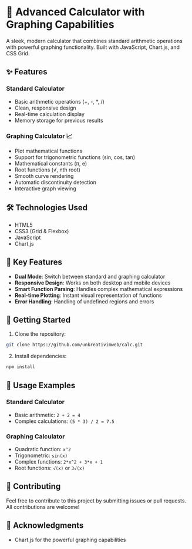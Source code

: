 # 🧮 Advanced Calculator with Graphing Capabilities

A sleek, modern calculator that combines standard arithmetic operations with powerful graphing functionality. Built with JavaScript, Chart.js, and CSS Grid.

## ✨ Features

### Standard Calculator
- Basic arithmetic operations (+, -, *, /)
- Clean, responsive design
- Real-time calculation display
- Memory storage for previous results

### Graphing Calculator 📈
- Plot mathematical functions
- Support for trigonometric functions (sin, cos, tan)
- Mathematical constants (π, e)
- Root functions (√, nth root)
- Smooth curve rendering
- Automatic discontinuity detection
- Interactive graph viewing

## 🛠️ Technologies Used
- HTML5
- CSS3 (Grid & Flexbox)
- JavaScript
- Chart.js

## 🎯 Key Features
- **Dual Mode**: Switch between standard and graphing calculator
- **Responsive Design**: Works on both desktop and mobile devices
- **Smart Function Parsing**: Handles complex mathematical expressions
- **Real-time Plotting**: Instant visual representation of functions
- **Error Handling**: Handling of undefined regions and errors

## 🚀 Getting Started

1. Clone the repository:
```bash
git clone https://github.com/unkreativimweb/calc.git
```

2. Install dependencies:
```bash
npm install
```

## 📝 Usage Examples

### Standard Calculator
- Basic arithmetic: `2 + 2 = 4`
- Complex calculations: `(5 * 3) / 2 = 7.5`

### Graphing Calculator
- Quadratic function: `x^2`
- Trigonometric: `sin(x)`
- Complex functions: `2*x^2 + 3*x + 1`
- Root functions: `√(x)` or `3√(x)`

## 🤝 Contributing
Feel free to contribute to this project by submitting issues or pull requests. All contributions are welcome!

## 🌟 Acknowledgments
- Chart.js for the powerful graphing capabilities